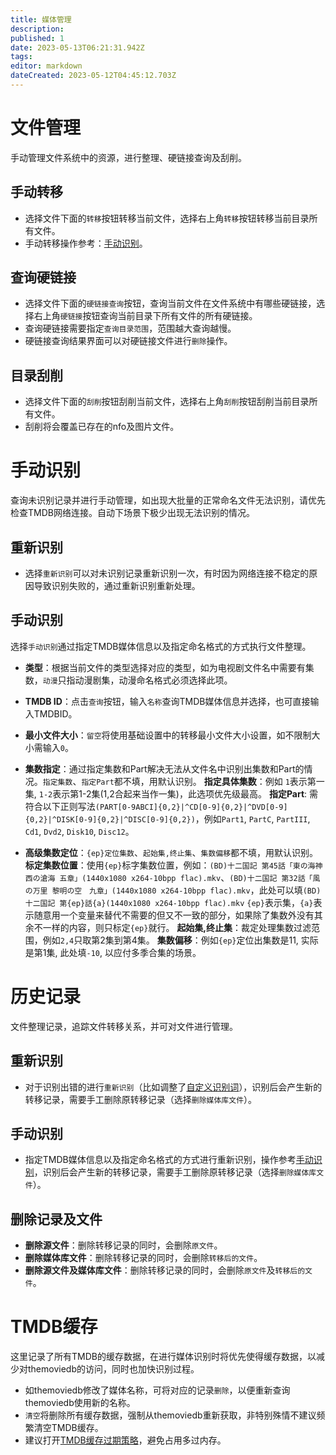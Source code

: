 ```yaml
---
title: 媒体管理
description: 
published: 1
date: 2023-05-13T06:21:31.942Z
tags: 
editor: markdown
dateCreated: 2023-05-12T04:45:12.703Z
---
```


# 文件管理

手动管理文件系统中的资源，进行整理、硬链接查询及刮削。

## 手动转移

- 选择文件下面的`转移`按钮转移当前文件，选择右上角`转移`按钮转移当前目录所有文件。
- 手动转移操作参考：[手动识别](/媒体管理#手动识别)。

## 查询硬链接

- 选择文件下面的`硬链接查询`按钮，查询当前文件在文件系统中有哪些硬链接，选择右上角`硬链接`按钮查询当前目录下所有文件的所有硬链接。
- 查询硬链接需要指定`查询目录范围`，范围越大查询越慢。
- 硬链接查询结果界面可以对硬链接文件进行`删除`操作。


## 目录刮削

- 选择文件下面的`刮削`按钮刮削当前文件，选择右上角`刮削`按钮刮削当前目录所有文件。
- 刮削将会覆盖已存在的nfo及图片文件。

# 手动识别

查询未识别记录并进行手动管理，如出现大批量的正常命名文件无法识别，请优先检查TMDB网络连接。自动下场景下极少出现无法识别的情况。

## 重新识别

- 选择`重新识别`可以对未识别记录重新识别一次，有时因为网络连接不稳定的原因导致识别失败的，通过重新识别重新处理。

## 手动识别

选择`手动识别`通过指定TMDB媒体信息以及指定命名格式的方式执行文件整理。

- **类型**：根据当前文件的类型选择对应的类型，如为电视剧文件名中需要有集数，`动漫`只指动漫剧集，动漫命名格式必须选择此项。
- **TMDB ID**：点击`查询`按钮，输入`名称`查询TMDB媒体信息并选择，也可直接输入TMDBID。
- **最小文件大小**：`留空`将使用基础设置中的转移最小文件大小设置，如不限制大小需输入`0`。
- **集数指定**：通过指定集数和Part解决无法从文件名中识别出集数和Part的情况。`指定集数`、`指定Part`都不填，用默认识别。
  **指定具体集数**：例如 `1`表示第一集, `1-2`表示第1-2集(1,2合起来当作一集)，此选项优先级最高。
  **指定Part**: 需符合以下正则写法`(PART[0-9ABCI]{0,2}|^CD[0-9]{0,2}|^DVD[0-9]{0,2}|^DISK[0-9]{0,2}|^DISC[0-9]{0,2})`，例如`Part1`, `PartC`, `PartIII`, `Cd1`, `Dvd2`, `Disk10`, `Disc12`。
  
- **高级集数定位**：`{ep}定位集数`、`起始集,终止集`、`集数偏移`都不填，用默认识别。
  **标定集数位置**：使用`{ep}`标字集数位置，例如：`(BD)十二国記 第45話「東の海神 西の滄海 五章」(1440x1080 x264-10bpp flac).mkv`、`(BD)十二国記 第32話「風の万里 黎明の空　九章」(1440x1080 x264-10bpp flac).mkv`，此处可以填`(BD)十二国記 第{ep}話{a}(1440x1080 x264-10bpp flac).mkv` `{ep}`表示集，`{a}`表示随意用一个变量来替代不需要的但又不一致的部分，如果除了集数外没有其余不一样的内容，则只标定`{ep}`就行。
  **起始集,终止集**：裁定处理集数过滤范围，例如`2,4`只取第2集到第4集。
  **集数偏移**：例如`{ep}`定位出集数是11, 实际是第1集, 此处填`-10`, 以应付多季合集的场景。

# 历史记录

文件整理记录，追踪文件转移关系，并可对文件进行管理。

## 重新识别

- 对于识别出错的进行`重新识别`（比如调整了[自定义识别词](/自定义识别词)），识别后会产生新的转移记录，需要手工删除原转移记录（选择`删除媒体库文件`）。

## 手动识别

- 指定TMDB媒体信息以及指定命名格式的方式进行重新识别，操作参考[手动识别](/媒体管理#手动识别)，识别后会产生新的转移记录，需要手工删除原转移记录（选择`删除媒体库文件`）。

## 删除记录及文件

- **删除源文件**：删除转移记录的同时，会删除`原文件`。
- **删除媒体库文件**：删除转移记录的同时，会删除`转移后的文件`。
- **删除源文件及媒体库文件**：删除转移记录的同时，会删除`原文件`及`转移后的文件`。

# TMDB缓存

这里记录了所有TMDB的缓存数据，在进行媒体识别时将优先使得缓存数据，以减少对themoviedb的访问，同时也加快识别过程。

- 如themoviedb修改了媒体名称，可将对应的记录`删除`，以便重新查询themoviedb使用新的名称。
- `清空`将删除所有缓存数据，强制从themoviedb重新获取，非特别殊情不建议频繁清空TMDB缓存。
- 建议打开[TMDB缓存过期策略](/基础设置/实验室)，避免占用多过内存。
